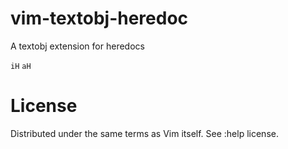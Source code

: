 # vim-textobj-heredoc

A textobj extension for heredocs

``iH``
``aH``

# License
Distributed under the same terms as Vim itself. See :help license.
